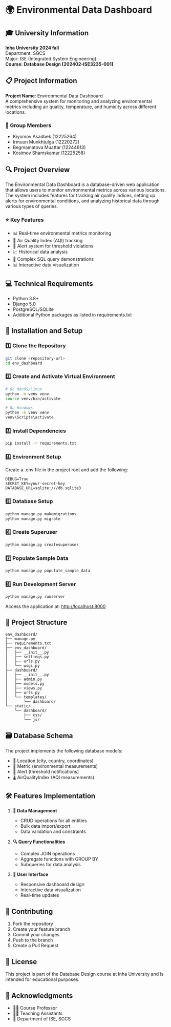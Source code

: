 # 🌍 Environmental Data Dashboard

## 🎓 University Information

**Inha University 2024 fall**  
Department: SGCS  
Major: ISE (Integrated System Engineering)  
**Course: Database Design [202402-ISE3235-001]**

## 📋 Project Information

**Project Name**: Environmental Data Dashboard  
A comprehensive system for monitoring and analyzing environmental metrics including air quality, temperature, and humidity across different locations.

### 👥 Group Members

- Kiyomov Asadbek (12225264)
- Irmuun Munkhtulga (12220272)
- Begmamatova Muattar (12244613)
- Kosimov Shamskamar (12225258)

## 🔍 Project Overview

The Environmental Data Dashboard is a database-driven web application that allows users to monitor environmental metrics across various locations. The system includes features for tracking air quality indices, setting up alerts for environmental conditions, and analyzing historical data through various types of queries.

### ⭐ Key Features

- 📊 Real-time environmental metrics monitoring
- 💨 Air Quality Index (AQI) tracking
- 🚨 Alert system for threshold violations
- 📈 Historical data analysis
- 📝 Complex SQL query demonstrations
- 📊 Interactive data visualization

## 💻 Technical Requirements

- Python 3.8+
- Django 5.0
- PostgreSQL/SQLite
- Additional Python packages as listed in requirements.txt

## 🚀 Installation and Setup

### 1️⃣ Clone the Repository

```bash
git clone <repository-url>
cd env_dashboard
```

### 2️⃣ Create and Activate Virtual Environment

```bash
# On macOS/Linux
python -m venv venv
source venv/bin/activate

# On Windows
python -m venv venv
venv\Scripts\activate
```

### 3️⃣ Install Dependencies

```bash
pip install -r requirements.txt
```

### 4️⃣ Environment Setup

Create a .env file in the project root and add the following:

```env
DEBUG=True
SECRET_KEY=your-secret-key
DATABASE_URL=sqlite:///db.sqlite3
```

### 5️⃣ Database Setup

```bash
python manage.py makemigrations
python manage.py migrate
```

### 6️⃣ Create Superuser

```bash
python manage.py createsuperuser
```

### 7️⃣ Populate Sample Data

```bash
python manage.py populate_sample_data
```

### 8️⃣ Run Development Server

```bash
python manage.py runserver
```

Access the application at: <http://localhost:8000>

## 📁 Project Structure

```
env_dashboard/
├── manage.py
├── requirements.txt
├── env_dashboard/
│   ├── __init__.py
│   ├── settings.py
│   ├── urls.py
│   └── wsgi.py
├── dashboard/
│   ├── __init__.py
│   ├── admin.py
│   ├── models.py
│   ├── views.py
│   ├── urls.py
│   └── templates/
│       └── dashboard/
└── static/
    └── dashboard/
        ├── css/
        └── js/
```

## 🗃️ Database Schema

The project implements the following database models:

- 📍 Location (city, country, coordinates)
- 📏 Metric (environmental measurements)
- 🔔 Alert (threshold notifications)
- 🌡️ AirQualityIndex (AQI measurements)

## 🛠️ Features Implementation

1. **💾 Data Management**
   - CRUD operations for all entities
   - Bulk data import/export
   - Data validation and constraints

2. **🔍 Query Functionalities**
   - Complex JOIN operations
   - Aggregate functions with GROUP BY
   - Subqueries for data analysis

3. **🎨 User Interface**
   - Responsive dashboard design
   - Interactive data visualization
   - Real-time updates

## 🤝 Contributing

1. Fork the repository
2. Create your feature branch
3. Commit your changes
4. Push to the branch
5. Create a Pull Request

## 📜 License

This project is part of the Database Design course at Inha University and is intended for educational purposes.

## 🙏 Acknowledgments

- 👨‍🏫 Course Professor
- 👨‍🏫 Teaching Assistants
- 🏫 Department of ISE, SGCS
